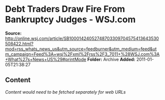 # Debt Traders Draw Fire From Bankruptcy Judges - WSJ.com

**Source:** http://online.wsj.com/article/SB10001424052748703309704575413643530508422.html?mod=rss_whats_news_us&utm_source=feedburner&utm_medium=feed&utm_campaign=Feed%3A+wsj%2Fxml%2Frss%2F3_7011+%28WSJ.com%3A+What%27s+News+US%29#printMode
**Folder:** Archive
**Added:** 2011-01-05T21:38:27




## Content
*Content would need to be fetched separately for web URLs*
